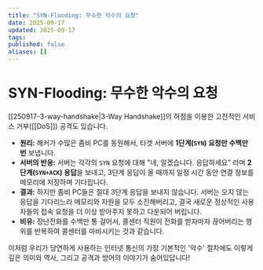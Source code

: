 ```yaml
---
title: "SYN-Flooding: 무수한 악수의 요청"
date: 2025-09-17
updated: 2025-09-17
tags:
published: false
aliases: []
---
```

# SYN-Flooding: 무수한 악수의 요청
[[250917-3-way-handshake|3-Way Handshake]]의 허점을 이용한 고전적인 서비스 거부([[DoS]]) 공격도 있습니다.

- **원리:** 해커가 수많은 좀비 PC를 동원해서, 타겟 서버에 **1단계(`SYN`) 요청만 수백만 번** 보냅니다.
- **서버의 반응:** 서버는 각각의 `SYN` 요청에 대해 "네, 알겠습니다. 응답하세요" 라며 **2단계(`SYN+ACK`) 응답**을 보내고, 3단계 응답이 올 때까지 일정 시간 동안 연결 정보를 메모리에 저장하며 기다립니다.
- **결과:** 하지만 좀비 PC들은 절대 3단계 응답을 보내지 않습니다. 서버는 오지 않는 응답을 기다리느라 메모리와 자원을 모두 소진해버리고, 결국 새로운 정상적인 사용자들의 접속 요청을 더 이상 받아주지 못하고 다운되어 버립니다.
- **비유:** 장난전화를 수백만 통 걸어서, 콜센터 직원이 전화를 받자마자 끊어버리는 행위를 반복하여 콜센터를 마비시키는 것과 같습니다.
    

이처럼 우리가 당연하게 사용하는 인터넷 통신의 가장 기본적인 '악수' 절차에도 이렇게 깊은 의미와 역사, 그리고 공격과 방어의 이야기가 숨어있답니다!